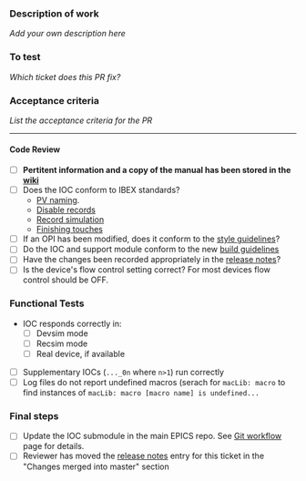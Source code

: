 ### Description of work

*Add your own description here*

### To test

*Which ticket does this PR fix?*

### Acceptance criteria

*List the acceptance criteria for the PR*

---

#### Code Review

- [ ] **Pertitent information and a copy of the manual has been stored in the [wiki](https://github.com/ISISComputingGroup/ibex_developers_manual/wiki/Specific-Device-IOC)**
- [ ] Does the IOC conform to IBEX standards?
    - [PV naming](https://github.com/ISISComputingGroup/ibex_developers_manual/wiki/PV-Naming).
    - [Disable records](https://github.com/ISISComputingGroup/ibex_developers_manual/wiki/Disable-records)
    - [Record simulation](https://github.com/ISISComputingGroup/ibex_developers_manual/wiki/Record-Simulation)
    - [Finishing touches](https://github.com/ISISComputingGroup/ibex_developers_manual/wiki/IOC-Finishing-Touches)
- [ ] If an OPI has been modified, does it conform to the [style guidelines](https://github.com/ISISComputingGroup/ibex_developers_manual/wiki/OPI-Creation)?
- [ ] Do the IOC and support module conform to the new [build guidelines](https://github.com/ISISComputingGroup/ibex_developers_manual/wiki/Reducing-Build-Dependencies)
- [ ] Have the changes been recorded appropriately in the [release notes](https://github.com/ISISComputingGroup/IBEX/wiki/ReleaseNotes_Dev)?
- [ ] Is the device's flow control setting correct? For most devices flow control should be OFF.

### Functional Tests

- IOC responds correctly in:
    - [ ] Devsim mode
    - [ ] Recsim mode
    - [ ] Real device, if available
- [ ] Supplementary IOCs (`..._0n` where `n>1`) run correctly
- [ ] Log files do not report undefined macros (serach for `macLib: macro` to find instances of `macLib: macro [macro name] is undefined...`

### Final steps

- [ ] Update the IOC submodule in the main EPICS repo. See [Git workflow](https://github.com/ISISComputingGroup/ibex_developers_manual/wiki/Git-workflow) page for details.
- [ ] Reviewer has moved the [release notes](https://github.com/ISISComputingGroup/IBEX/wiki/ReleaseNotes_Dev) entry for this ticket in the "Changes merged into master" section
